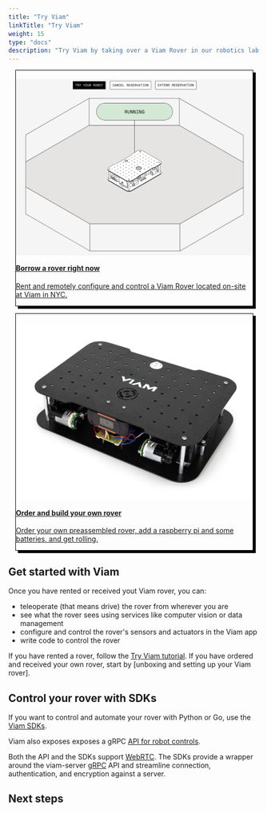 ```yaml
---
title: "Try Viam"
linkTitle: "Try Viam"
weight: 15
type: "docs"
description: "Try Viam by taking over a Viam Rover in our robotics lab for 15 minutes or ordering your own."
---
```


<div class="container text-center">
  <div class="row">
    <div class="col" style="border: 1px solid #000; box-shadow: 5px 5px 0 0 #000; margin: 1em">
        <br>
        <img src="img/try-viam/reservation-management.png" alt="Overhead view of the Viam rover showing it as it drives in a square.">
        <br>
        <a href="try-viam-tutorial/">
            <h4 style="text-align: left; margin-left: 0px; margin-top: 1em;">Borrow a rover right now</h4>
            <p style="text-align: left;">Rent and remotely configure and control a Viam Rover located on-site at Viam in NYC.</p>
        </a>
    </div>
    <div class="col" style="border: 1px solid #000; box-shadow: 5px 5px 0 0 #000; margin: 1em">
        <br>
        <img src="rover-resources/img/viam-rover/rover-side.jpg" alt="detectionCam stream displaying a color detection.">
        <br>
        <a href="../../tutorials/viam-rover/try-viam-color-detection">
            <h4 style="text-align: left; margin-left: 0px; margin-top: 1em;">Order and build your own rover</h4>
            <p style="text-align: left;"> Order your own preassembled rover, add a raspberry pi and some batteries, and get rolling.</p>
        <a>
    </div>
  </div>
</div>

## Get started with Viam

Once you have rented or received yout Viam rover, you can:

- teleoperate (that means drive) the rover from wherever you are
- see what the rover sees using services like computer vision or data management
- configure and control the rover's sensors and actuators in the Viam app
- write code to control the rover

If you have rented a rover, follow the [Try Viam tutorial](/tutorials/viam-rover/).
If you have ordered and received your own rover, start by [unboxing and setting up your Viam rover].

## Control your rover with SDKs

If you want to control and automate your rover with Python or Go, use the [Viam SDKs](/program/sdk-as-client).

Viam also exposes exposes a gRPC [API for robot controls](https://github.com/viamrobotics/api).

Both the API and the SDKs support [WebRTC](https://webrtcforthecurious.com/). The SDKs provide a wrapper around the viam-server [gRPC](https://grpc.io/) API and streamline connection, authentication, and encryption against a server.

## Next steps
